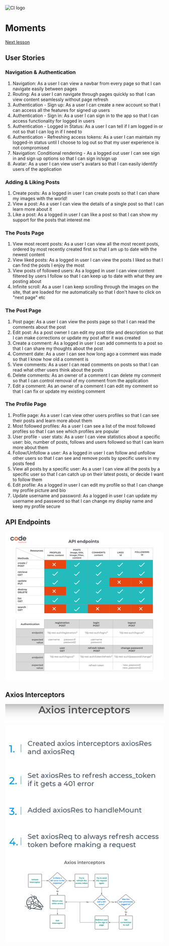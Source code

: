 ![CI logo](https://codeinstitute.s3.amazonaws.com/fullstack/ci_logo_small.png) 

# Moments

[Next lesson](https://learn.codeinstitute.net/courses/course-v1:CodeInstitute+RA101+2021_T3/courseware/70a8c55db0504bbdb5bcc3bfcf580080/f50e8ca2d7f6497c9d9857048d973ae4/?child=first)

## User Stories

### Navigation & Authentication
1. Navigation: As a user I can view a navbar from every page so that I can navigate easily between pages
1. Routing: As a user I can navigate through pages quickly so that I can view content seamlessly without page refresh
1. Authentication - Sign up: As a user I can create a new account so that I can access all the features for signed up users
1. Authentication - Sign in: As a user I can sign in to the app so that I can access functionality for logged in users
1. Authentication - Logged in Status: As a user I can tell if I am logged in or not so that I can log in if I need to
1. Authentication - Refreshing access tokens: As a user I can maintain my logged-in status until I choose to log out so that my user experience is not compromised
1. Navigation: Conditional rendering - As a logged out user I can see sign in and sign up options so that I can sign in/sign up
1. Avatar: As a user I can view user's avatars so that I can easily identify users of the application

### Adding & Liking Posts
1. Create posts: As a logged in user I can create posts so that I can share my images with the world!
1. View a post: As a user I can view the details of a single post so that I can learn more about it
1. Like a post: As a logged in user I can like a post so that I can show my support for the posts that interest me

### The Posts Page
1. View most recent posts: As a user I can view all the most recent posts, ordered by most recently created first so that I am up to date with the newest content
1. View liked posts: As a logged in user I can view the posts I liked so that I can find the posts I enjoy the most
1. View posts of followed users: As a logged in user I can view content filtered by users I follow so that I can keep up to date with what they are posting about
1. Infinite scroll: As a user I can keep scrolling through the images on the site, that are loaded for me automatically so that I don't have to click on "next page" etc

### The Post Page
1. Post page: As a user I can view the posts page so that I can read the comments about the post
1. Edit post: As a post owner I can edit my post title and description so that I can make corrections or update my post after it was created
1. Create a comment: As a logged in user I can add comments to a post so that I can share my thoughts about the post
1. Comment date: As a user I can see how long ago a comment was made so that I know how old a comment is
1. View comments: As a user I can read comments on posts so that I can read what other users think about the posts
1. Delete comments: As an owner of a comment I can delete my comment so that I can control removal of my comment from the application
1. Edit a comment: As an owner of a comment I can edit my comment so that I can fix or update my existing comment

### The Profile Page
1. Profile page: As a user I can view other users profiles so that I can see their posts and learn more about them
1. Most followed profiles: As a user I can see a list of the most followed profiles so that I can see which profiles are popular
1. User profile - user stats: As a user I can view statistics about a specific user: bio, number of posts, follows and users followed so that I can learn more about them
1. Follow/Unfollow a user: As a logged in user I can follow and unfollow other users so that I can see and remove posts by specific users in my posts feed
1. View all posts by a specific user: As a user I can view all the posts by a specific user so that I can catch up on their latest posts, or decide I want to follow them
1. Edit profile: As a logged in user I can edit my profile so that I can change my profile picture and bio
1. Update username and password: As a logged in user I can update my username and password so that I can change my display name and keep my profile secure

## API Endpoints
![Endpoints graphic](docs/drf-endpoints-graphic.jpg)

## Axios Interceptors
![Interceptors slide](docs/axiosInterceptors.png)
![Interceptors flowchart](docs/interceptorFlowchart.png)